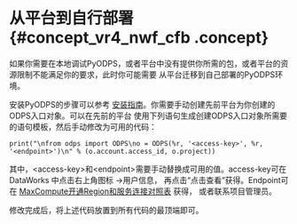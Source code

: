 # 从平台到自行部署 {#concept_vr4_nwf_cfb .concept}

如果你需要在本地调试PyODPS，或者平台中没有提供你所需的包，或者平台的资源限制不能满足你的要求，此时你可能需要 从平台迁移到自己部署的PyODPS环境。

安装PyODPS的步骤可以参考 [安装指南](cn.zh-CN/用户指南/PyODPS/安装指南.md#)。你需要手动创建先前平台为你创建的ODPS入口对象。可以在先前的平台 使用下列语句生成创建ODPS入口对象所需要的语句模板，然后手动修改为可用的代码：

```
print("\nfrom odps import ODPS\no = ODPS(%r, '<access-key>', %r, '<endpoint>')\n" % (o.account.access_id, o.project))
```

其中，<access-key\>和<endpoint\>需要手动替换成可用的值。access-key可在DataWorks 中点击右上角图标 -\>用户信息， 再点击“点击查看”获得。Endpoint可在 [MaxCompute开通Region和服务连接对照表](../../../../cn.zh-CN/准备工作/访问域名和数据中心.md#) 获得， 或者联系项目管理员。

修改完成后，将上述代码放置到所有代码的最顶端即可。

